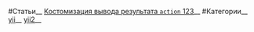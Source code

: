#Статьи__
[Костомизация вывода результата `action` 123](https://github.com/rainnogame/learning/blob/master/docs/template.md)__
#Категории__
[yii](https://github.com/rainnogame/learning/blob/master/table_of_content/docs/yii/yii.md)__
[yii2](https://github.com/rainnogame/learning/blob/master/table_of_content/docs/yii2/yii2.md)__
